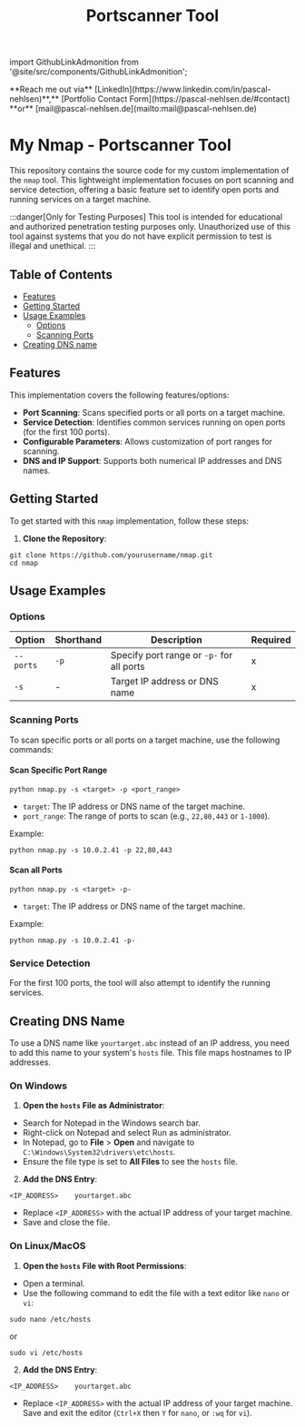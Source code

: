 ﻿---
id: nmap
title: Portscanner Tool
sidebar_label: Portscanner Tool
sidebar_position: 6
---

import GithubLinkAdmonition from '@site/src/components/GithubLinkAdmonition';

<GithubLinkAdmonition link="https://github.com/PascalNehlsen/dso-python-tasks/tree/main/module-5/nmap" text="Github Repository" type="info">
**Reach me out via** [LinkedIn](https://www.linkedin.com/in/pascal-nehlsen)**,** [Portfolio Contact Form](https://pascal-nehlsen.de/#contact) **or** [mail@pascal-nehlsen.de](mailto:mail@pascal-nehlsen.de)
</GithubLinkAdmonition>

# My Nmap - Portscanner Tool

This repository contains the source code for my custom implementation of the `nmap` tool. This lightweight implementation focuses on port scanning and service detection, offering a basic feature set to identify open ports and running services on a target machine.

:::danger[Only for Testing Purposes]
This tool is intended for educational and authorized penetration testing purposes only. Unauthorized use of this tool against systems that you do not have explicit permission to test is illegal and unethical.
:::

## Table of Contents

- [Features](#features)
- [Getting Started](#getting-started)
- [Usage Examples](#usage-examples)
  - [Options](#options)
  - [Scanning Ports](#scanning-ports)
- [Creating DNS name](#creating-dns-name)

## Features

This implementation covers the following features/options:

- **Port Scanning**: Scans specified ports or all ports on a target machine.
- **Service Detection**: Identifies common services running on open ports (for the first 100 ports).
- **Configurable Parameters**: Allows customization of port ranges for scanning.
- **DNS and IP Support**: Supports both numerical IP addresses and DNS names.

## Getting Started

To get started with this `nmap` implementation, follow these steps:

1. **Clone the Repository**:

```shell
git clone https://github.com/yourusername/nmap.git
cd nmap
```

## Usage Examples

### Options

| Option    | Shorthand | Description                               | Required |
| --------- | --------- | ----------------------------------------- | -------- |
| `--ports` | `-p`      | Specify port range or `-p-` for all ports | x        |
| `-s`      | -         | Target IP address or DNS name             | x        |

### Scanning Ports

To scan specific ports or all ports on a target machine, use the following commands:

#### Scan Specific Port Range

```shell
python nmap.py -s <target> -p <port_range>
```

- `target`: The IP address or DNS name of the target machine.
- `port_range`: The range of ports to scan (e.g., `22,80,443` or `1-1000`).

Example:

```shell
python nmap.py -s 10.0.2.41 -p 22,80,443
```

#### Scan all Ports

```shell
python nmap.py -s <target> -p-
```

- `target`: The IP address or DNS name of the target machine.

Example:

```shell
python nmap.py -s 10.0.2.41 -p-
```

### Service Detection

For the first 100 ports, the tool will also attempt to identify the running services.

## Creating DNS Name

To use a DNS name like `yourtarget.abc` instead of an IP address, you need to add this name to your system's `hosts` file. This file maps hostnames to IP addresses.

### On Windows

1. **Open the `hosts` File as Administrator**:

- Search for Notepad in the Windows search bar.
- Right-click on Notepad and select Run as administrator.
- In Notepad, go to **File** > **Open** and navigate to `C:\Windows\System32\drivers\etc\hosts`.
- Ensure the file type is set to **All Files** to see the `hosts` file.

2. **Add the DNS Entry**:

```shell
<IP_ADDRESS>    yourtarget.abc
```

- Replace `<IP_ADDRESS>` with the actual IP address of your target machine.
- Save and close the file.

### On Linux/MacOS

1. **Open the `hosts` File with Root Permissions**:

- Open a terminal.
- Use the following command to edit the file with a text editor like `nano` or `vi`:

```shell
sudo nano /etc/hosts
```

or

```shell
sudo vi /etc/hosts
```

2. **Add the DNS Entry**:

```shell
<IP_ADDRESS>    yourtarget.abc
```

- Replace `<IP_ADDRESS>` with the actual IP address of your target machine.
  Save and exit the editor (`Ctrl+X` then `Y` for `nano`, or `:wq` for `vi`).
